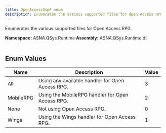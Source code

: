 ```yaml
---
title: OpenAccessDspF enum
description: Enumerates the various supported files for Open Access RPG.
---
```


Enumerates the various supported files for Open Access RPG.

**Namespace:** ASNA.QSys.Runtime
**Assembly:** ASNA.QSys.Runtime.dll
<br>
<br>

## Enum Values

| Name | Description | Value
| --- | --- | --- 
| All | Using any available handler for Open Access RPG. | 3 |
| MobileRPG | Using the MobileRPG handler for Open Access RPG. | 2 |
| None | Not using Open Access RPG. | 0 |
| Wings | Using the Wings handler for Open Access RPG. | 1 |

